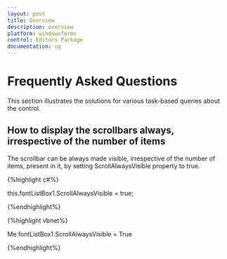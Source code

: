 ```yaml
---
layout: post
title: Overview
description: overview
platform: windowsforms
control: Editors Package
documentation: ug
---
```


# Frequently Asked Questions

This section illustrates the solutions for various task-based queries about the control.

## How to display the scrollbars always, irrespective of the number of items

The scrollbar can be always made visible, irrespective of the number of items, present in it, by setting ScrollAlwaysVisible property to true. 

{%highlight c#%}



this.fontListBox1.ScrollAlwaysVisible = true;

{%endhighlight%}


{%highlight vbnet%}



Me.fontListBox1.ScrollAlwaysVisible = True

{%endhighlight%}